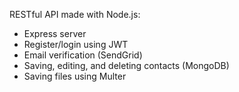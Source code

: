 RESTful API made with Node.js:

- Express server
- Register/login using JWT
- Email verification (SendGrid)
- Saving, editing, and deleting contacts (MongoDB)
- Saving files using Multer
